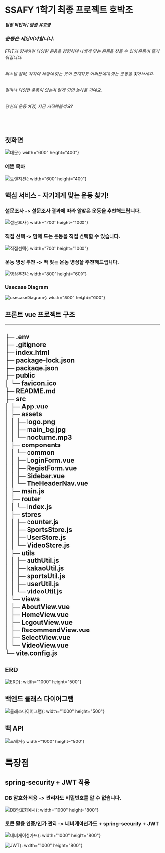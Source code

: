 # SSAFY 1학기 최종 프로젝트 호박조
***팀장 박민아 / 팀원 유호영***

### ***운동은 재밌어야합니다.***
###### FFIT과 함께하면 다양한 운동을 경험하며 나에게 맞는 운동을 찾을 수 있어 운동이 즐거워집니다.
###### 퍼스널 컬러, 각자의 체형에 맞는 옷이 존재하듯 여러분에게 맞는 운동을 찾아보세요.
###### 얼마나 다양한 운동이 있는지 알게 되면 놀라울 거예요.
###### 당신의 운동 여정, 지금 시작해볼까요? <br><br><br><br>

## 첫화면

![대문](images/대문.png){: width="600" height="400"}

### 예쁜 목차

![트랜지션](images/대문.png){: width="600" height="400"}

## 핵심 서비스 - 자기에게 맞는 운동 찾기! 

### 설문조사 -> 설문조사 결과에 따라 알맞은 운동을 추천해드립니다.

![설문조사](images/설문조사.png){: width="700" height="1000"}

### 직접 선택 -> 맘에 드는 운동을 직접 선택할 수 있습니다.

![직접선택](images/직접선택.png){: width="700" height="1000"}

### 운동 영상 추천 -> 딱 맞는 운동 영상을 추천해드립니다.

![영상추천](images/영상추천.png){: width="800" height="600"}

### Usecase Diagram

![usecaseDiagram](images/useCaseDiagram.PNG){: width="800" height="600"}
 
## 프론트 vue 프로젝트 구조
----------------------------------------------------------------------
├─ .env <br>
├─ .gitignore <br>
├─ index.html <br>
├─ package-lock.json <br>
├─ package.json <br>
├─ public <br>
│  └─ favicon.ico <br>
├─ README.md <br>
├─ src <br>
│  ├─ App.vue <br>
│  ├─ assets <br>
│  │  ├─ logo.png <br>
│  │  ├─ main_bg.jpg <br>
│  │  └─ nocturne.mp3 <br>
│  ├─ components <br>
│  │  └─ common <br>
│  │     ├─ LoginForm.vue <br>
│  │     ├─ RegistForm.vue <br>
│  │     ├─ Sidebar.vue <br>
│  │     └─ TheHeaderNav.vue <br>
│  ├─ main.js <br>
│  ├─ router <br>
│  │  └─ index.js <br>
│  ├─ stores <br>
│  │  ├─ counter.js <br>
│  │  ├─ SportsStore.js <br>
│  │  ├─ UserStore.js <br>
│  │  └─ VideoStore.js <br>
│  ├─ utils <br>
│  │  ├─ authUtil.js <br>
│  │  ├─ kakaoUtil.js <br>
│  │  ├─ sportsUtil.js <br>
│  │  ├─ userUtil.js <br>
│  │  └─ videoUtil.js <br>
│  └─ views <br>
│     ├─ AboutView.vue <br>
│     ├─ HomeView.vue <br>
│     ├─ LogoutView.vue <br>
│     ├─ RecommendView.vue <br>
│     ├─ SelectView.vue <br>
│     └─ VideoView.vue <br>
└─ vite.config.js <br>
-------------------------------------------------------------------------------

## ERD
![ERD](images/ERD.PNG){: width="1000" height="500"}

## 백엔드 클래스 다이어그램
![클래스다이어그램](images/classDiagram.png){: width="1000" height="500"}

## 백 API
![스웨거](images/swagger.PNG){: width="1000" height="500"}

# 특장점

## **spring-security + JWT 적용**

### DB 암호화 적용 -> 관리자도 비밀번호를 알 수 없습니다.
![DB암호화예시](images/DB암호.png){: width="1000" height="800"}

### 토큰 활용 인증/인가 관리 -> 네비게이션가드 + spring-security + JWT

![네비게이션가드](images/네비게이션가드.PNG){: width="1000" height="800"}

![JWT](images/jwt.PNG){: width="1000" height="800"}



